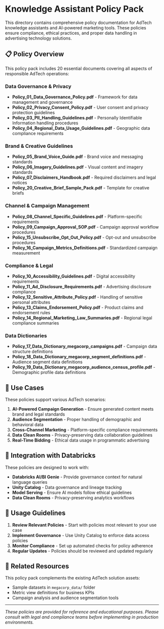 # Knowledge Assistant Policy Pack

This directory contains comprehensive policy documentation for AdTech knowledge assistants and AI-powered marketing tools. These policies ensure compliance, ethical practices, and proper data handling in advertising technology solutions.

## 📋 Policy Overview

This policy pack includes 20 essential documents covering all aspects of responsible AdTech operations:

### Data Governance & Privacy
- **Policy_01_Data_Governance_Policy.pdf** - Framework for data management and governance
- **Policy_02_Privacy_Consent_Policy.pdf** - User consent and privacy protection guidelines
- **Policy_03_PII_Handling_Guidelines.pdf** - Personally Identifiable Information handling procedures
- **Policy_04_Regional_Data_Usage_Guidelines.pdf** - Geographic data compliance requirements

### Brand & Creative Guidelines
- **Policy_05_Brand_Voice_Guide.pdf** - Brand voice and messaging standards
- **Policy_06_Imagery_Guidelines.pdf** - Visual content and imagery standards
- **Policy_07_Disclaimers_Handbook.pdf** - Required disclaimers and legal notices
- **Policy_20_Creative_Brief_Sample_Pack.pdf** - Template for creative briefs

### Channel & Campaign Management
- **Policy_08_Channel_Specific_Guidelines.pdf** - Platform-specific requirements
- **Policy_09_Campaign_Approval_SOP.pdf** - Campaign approval workflow procedures
- **Policy_15_Unsubscribe_Opt_Out_Policy.pdf** - Opt-out and unsubscribe procedures
- **Policy_16_Campaign_Metrics_Definitions.pdf** - Standardized campaign measurement

### Compliance & Legal
- **Policy_10_Accessibility_Guidelines.pdf** - Digital accessibility requirements
- **Policy_11_Ad_Disclosure_Requirements.pdf** - Advertising disclosure compliance
- **Policy_12_Sensitive_Attribute_Policy.pdf** - Handling of sensitive personal attributes
- **Policy_13_Claims_Endorsement_Policy.pdf** - Product claims and endorsement rules
- **Policy_14_Regional_Marketing_Law_Summaries.pdf** - Regional legal compliance summaries

### Data Dictionaries
- **Policy_17_Data_Dictionary_megacorp_campaigns.pdf** - Campaign data structure definitions
- **Policy_18_Data_Dictionary_megacorp_segment_definitions.pdf** - Audience segment data definitions
- **Policy_19_Data_Dictionary_megacorp_audience_census_profile.pdf** - Demographic profile data definitions

## 🎯 Use Cases

These policies support various AdTech scenarios:

1. **AI-Powered Campaign Generation** - Ensure generated content meets brand and legal standards
2. **Audience Segmentation** - Proper handling of demographic and behavioral data
3. **Cross-Channel Marketing** - Platform-specific compliance requirements
4. **Data Clean Rooms** - Privacy-preserving data collaboration guidelines
5. **Real-Time Bidding** - Ethical data usage in programmatic advertising

## 🔧 Integration with Databricks

These policies are designed to work with:
- **Databricks AI/BI Genie** - Provide governance context for natural language queries
- **Unity Catalog** - Data governance and lineage tracking
- **Model Serving** - Ensure AI models follow ethical guidelines
- **Data Clean Rooms** - Privacy-preserving analytics workflows

## 📖 Usage Guidelines

1. **Review Relevant Policies** - Start with policies most relevant to your use case
2. **Implement Governance** - Use Unity Catalog to enforce data access policies
3. **Monitor Compliance** - Set up automated checks for policy adherence
4. **Regular Updates** - Policies should be reviewed and updated regularly

## 🔗 Related Resources

This policy pack complements the existing AdTech solution assets:
- Sample datasets in `megacorp_data/` folder
- Metric view definitions for business KPIs
- Campaign analysis and audience segmentation tools

---

*These policies are provided for reference and educational purposes. Please consult with legal and compliance teams before implementing in production environments.*
